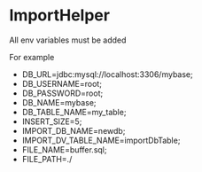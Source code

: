 # ImportHelper
   
All env variables must be added

For example
  - DB_URL=jdbc:mysql://localhost:3306/mybase;
  - DB_USERNAME=root;
  - DB_PASSWORD=root;
  - DB_NAME=mybase;
  - DB_TABLE_NAME=my_table;
  - INSERT_SIZE=5;
  - IMPORT_DB_NAME=newdb;
  - IMPORT_DV_TABLE_NAME=importDbTable;
  - FILE_NAME=buffer.sql;
  - FILE_PATH=./
